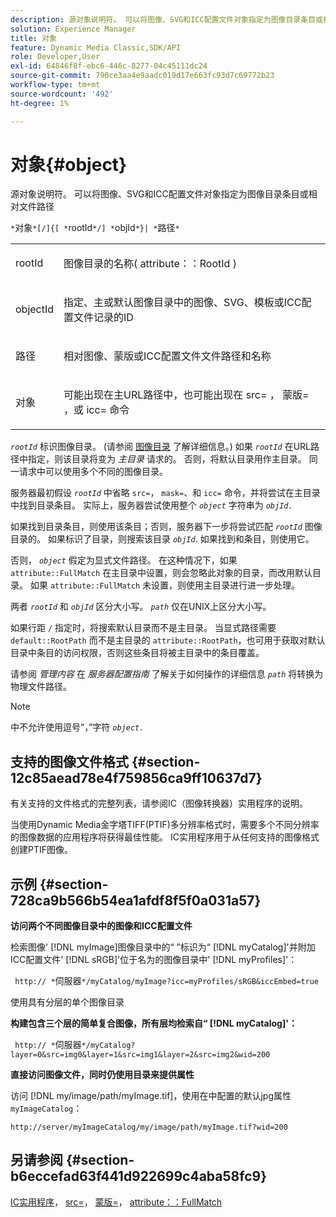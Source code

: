 ```yaml
---
description: 源对象说明符。 可以将图像、SVG和ICC配置文件对象指定为图像目录条目或相对文件路径
solution: Experience Manager
title: 对象
feature: Dynamic Media Classic,SDK/API
role: Developer,User
exl-id: 64846f8f-ebc6-446c-8277-04c45111dc24
source-git-commit: 790ce3aa4e9aadc019d17e663fc93d7c69772b23
workflow-type: tm+mt
source-wordcount: '492'
ht-degree: 1%

---
```


# 对象{#object}

源对象说明符。 可以将图像、SVG和ICC配置文件对象指定为图像目录条目或相对文件路径

`*`对象`*[/]{[ *`rootId`*/] *`objId`*}| *`路径`*`

<table id="simpletable_A8B9B4D508B94BE5B7F6112F0A5F8270"> 
 <tr class="strow"> 
  <td class="stentry"> <p> <span class="codeph"> <span class="varname"> rootId </span> </span> </p> </td> 
  <td class="stentry"> <p>图像目录的名称( <span class="codeph"> attribute：：RootId </span>) </p> </td> 
 </tr> 
 <tr class="strow"> 
  <td class="stentry"> <p> <span class="codeph"> <span class="varname"> objectId </span> </span> </p> </td> 
  <td class="stentry"> <p>指定、主或默认图像目录中的图像、SVG、模板或ICC配置文件记录的ID </p> </td> 
 </tr> 
 <tr class="strow"> 
  <td class="stentry"> <p> <span class="codeph"> <span class="varname"> 路径 </span> </span> </p> </td> 
  <td class="stentry"> <p>相对图像、蒙版或ICC配置文件文件路径和名称 </p> </td> 
 </tr> 
 <tr class="strow"> 
  <td class="stentry"> <p> <span class="codeph"> <span class="varname"> 对象 </span> </span> </p> </td> 
  <td class="stentry"> <p>可能出现在主URL路径中，也可能出现在 <span class="codeph"> src= </span>， <span class="codeph"> 蒙版= </span>，或 <span class="codeph"> icc= </span> 命令 </p> </td> 
 </tr> 
</table>

*`rootId`* 标识图像目录。 (请参阅 [图像目录](../../../../../is-api/image-catalog/image-serving-api-ref/c-image-catalog-reference/c-overview/c-overview.md#concept-9ce2b6a133de45f783e95cabc5810ac3) 了解详细信息。) 如果 *`rootId`* 在URL路径中指定，则该目录将变为 *主目录* 请求的。 否则，将默认目录用作主目录。 同一请求中可以使用多个不同的图像目录。

服务器最初假设 *`rootId`* 中省略 `src=`， `mask=`、和 `icc=` 命令，并将尝试在主目录中找到目录条目。 实际上，服务器尝试使用整个 *`object`* 字符串为 *`objId.`*

如果找到目录条目，则使用该条目；否则，服务器下一步将尝试匹配 *`rootId`* 图像目录的。 如果标识了目录，则搜索该目录 *`objId`*. 如果找到和条目，则使用它。

否则， *`object`* 假定为显式文件路径。 在这种情况下，如果 `attribute::FullMatch` 在主目录中设置，则会忽略此对象的目录，而改用默认目录。 如果 `attribute::FullMatch` 未设置，则使用主目录进行进一步处理。

两者 *`rootId`* 和 *`objId`* 区分大小写。 *`path`* 仅在UNIX上区分大小写。

如果行距 `/` 指定时，将搜索默认目录而不是主目录。 当显式路径需要 `default::RootPath` 而不是主目录的 `attribute::RootPath`，也可用于获取对默认目录中条目的访问权限，否则这些条目将被主目录中的条目覆盖。

请参阅 *管理内容* 在 *服务器配置指南* 了解关于如何操作的详细信息 *`path`* 将转换为物理文件路径。

>[!NOTE]
>
>中不允许使用逗号“，”字符 *`object.`*

## 支持的图像文件格式 {#section-12c85aead78e4f759856ca9ff10637d7}

有关支持的文件格式的完整列表，请参阅IC（图像转换器）实用程序的说明。

当使用Dynamic Media金字塔TIFF(PTIF)多分辨率格式时，需要多个不同分辨率的图像数据的应用程序将获得最佳性能。 IC实用程序用于从任何支持的图像格式创建PTIF图像。

## 示例 {#section-728ca9b566b54ea1afdf8f5f0a031a57}

**访问两个不同图像目录中的图像和ICC配置文件**

检索图像&#39; [!DNL myImage]图像目录中的“ ”标识为“ [!DNL myCatalog]&#39;并附加ICC配置文件&#39; [!DNL sRGB]&#39;位于名为的图像目录中&#39; [!DNL myProfiles]&#39;：

` http:// *`伺服器`*/myCatalog/myImage?icc=myProfiles/sRGB&iccEmbed=true`

使用具有分层的单个图像目录

**构建包含三个层的简单复合图像，所有层均检索自“ [!DNL myCatalog]&#39;：**

` http:// *`伺服器`*/myCatalog?layer=0&src=img0&layer=1&src=img1&layer=2&src=img2&wid=200`

**直接访问图像文件，同时仍使用目录来提供属性**

访问 [!DNL my/image/path/myImage.tif]，使用在中配置的默认jpg属性 `myImageCatalog`：

`http://server/myImageCatalog/my/image/path/myImage.tif?wid=200`

## 另请参阅 {#section-b6eccefad63f441d922699c4aba58fc9}

[IC实用程序](../../../../../is-api/is-utils/utilities/r-ic.md#reference-de9f43c63a8f48f1a755ff1760af8b7b)， [src=](../../../../../is-api/http-ref/image-serving-api-ref/c-http-protocol-reference/c-command-reference/r-src.md#reference-f6506637778c4c69bf106a7924a91ab1)， [蒙版=](../../../../../is-api/http-ref/image-serving-api-ref/c-http-protocol-reference/c-command-reference/r-mask.md#reference-922254e027404fb890b850e2723ee06e)， [attribute：：FullMatch](../../../../../is-api/image-catalog/image-serving-api-ref/c-image-catalog-reference/c-attributes-reference/r-fullmatch.md#reference-c3a72f31672a48b386943d6781cf50d7)
